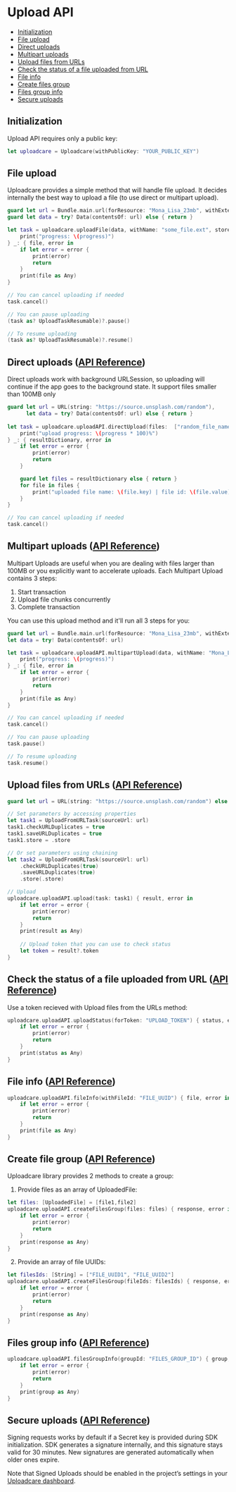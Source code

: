 # Upload API

* [Initialization](#initialization)
* [File upload](#file-upload)
* [Direct uploads](#direct-uploads-api-reference)
* [Multipart uploads](#multipart-uploads-api-reference)
* [Upload files from URLs](#upload-files-from-urls-api-reference)
* [Check the status of a file uploaded from URL](#check-the-status-of-a-file-uploaded-from-url-api-reference)
* [File info](#file-info-api-reference)
* [Create files group](#create-files-group-api-reference)
* [Files group info](#files-group-info-api-reference)
* [Secure uploads](#secure-uploads-api-reference)

## Initialization

Upload API requires only a public key:

```swift
let uploadcare = Uploadcare(withPublicKey: "YOUR_PUBLIC_KEY")
```

## File upload ##
Uploadcare provides a simple method that will handle file upload. It decides internally the best way to upload a file (to use direct or multipart upload).

```swift
guard let url = Bundle.main.url(forResource: "Mona_Lisa_23mb", withExtension: "jpg") else { return }
guard let data = try? Data(contentsOf: url) else { return }

let task = uploadcare.uploadFile(data, withName: "some_file.ext", store: .doNotStore) { progress in
    print("progress: \(progress)")
} _: { file, error in
    if let error = error {
        print(error)
        return
    }
    print(file as Any)
}

// You can cancel uploading if needed
task.cancel()

// You can pause uploading
(task as? UploadTaskResumable)?.pause()

// To resume uploading
(task as? UploadTaskResumable)?.resume()
```

## Direct uploads ([API Reference](https://uploadcare.com/api-refs/upload-api/#operation/baseUpload/?utm_source=github&utm_medium=referral&utm_campaign=uploadcare-swift)) ##

Direct uploads work with background URLSession, so uploading will continue if the app goes to the background state. It support files smaller than 100MB only

```swift
guard let url = URL(string: "https://source.unsplash.com/random"),
      let data = try? Data(contentsOf: url) else { return }
      
let task = uploadcare.uploadAPI.directUpload(files:  ["random_file_name.jpg": data], store: .store) { progress in
    print("upload progress: \(progress * 100)%")
} _: { resultDictionary, error in
    if let error = error {
        print(error)
        return
    }

    guard let files = resultDictionary else { return }
    for file in files {
        print("uploaded file name: \(file.key) | file id: \(file.value)")
    }
}

// You can cancel uploading if needed
task.cancel()
```

## Multipart uploads ([API Reference](https://uploadcare.com/api-refs/upload-api/#operation/multipartFileUploadStart/?utm_source=github&utm_medium=referral&utm_campaign=uploadcare-swift)) ##

Multipart Uploads are useful when you are dealing with files larger than 100MB or you explicitly want to accelerate uploads. Each Multipart Upload contains 3 steps:
1. Start transaction
2. Upload file chunks concurrently
3. Complete transaction

You can use this upload method and it'll run all 3 steps for you:

```swift
guard let url = Bundle.main.url(forResource: "Mona_Lisa_23mb", withExtension: "jpg") else { return }
let data = try! Data(contentsOf: url)

let task = uploadcare.uploadAPI.multipartUpload(data, withName: "Mona_Lisa_big.jpg", store: .store) { progress in
    print("progress: \(progress)")
} _: { file, error in
    if let error = error {
        print(error)
        return
    }
    print(file as Any)
}

// You can cancel uploading if needed
task.cancel()

// You can pause uploading
task.pause()

// To resume uploading
task.resume()
```

## Upload files from URLs ([API Reference](https://uploadcare.com/api-refs/upload-api/#operation/fromURLUpload/?utm_source=github&utm_medium=referral&utm_campaign=uploadcare-swift)) ##

```swift
guard let url = URL(string: "https://source.unsplash.com/random") else { return }

// Set parameters by accessing properties
let task1 = UploadFromURLTask(sourceUrl: url)
task1.checkURLDuplicates = true
task1.saveURLDuplicates = true
task1.store = .store

// Or set parameters using chaining
let task2 = UploadFromURLTask(sourceUrl: url)
    .checkURLDuplicates(true)
    .saveURLDuplicates(true)
    .store(.store)

// Upload
uploadcare.uploadAPI.upload(task: task1) { result, error in
    if let error = error {
        print(error)
        return
    }
    print(result as Any)
    
    // Upload token that you can use to check status
    let token = result?.token
}
```

## Check the status of a file uploaded from URL ([API Reference](https://uploadcare.com/api-refs/upload-api/#operation/fromURLUploadStatus/?utm_source=github&utm_medium=referral&utm_campaign=uploadcare-swift)) ##

Use a token recieved with Upload files from the URLs method:

```swift
uploadcare.uploadAPI.uploadStatus(forToken: "UPLOAD_TOKEN") { status, error in
    if let error = error {
        print(error)
        return
    }
    print(status as Any)
}
```

## File info ([API Reference](https://uploadcare.com/api-refs/upload-api/#operation/fileUploadInfo/?utm_source=github&utm_medium=referral&utm_campaign=uploadcare-swift)) ##

```swift
uploadcare.uploadAPI.fileInfo(withFileId: "FILE_UUID") { file, error in
    if let error = error {
        print(error)
        return
    }
    print(file as Any)
}
```

## Create file group ([API Reference](https://uploadcare.com/api-refs/upload-api/#operation/createFilesGroup/?utm_source=github&utm_medium=referral&utm_campaign=uploadcare-swift)) ##

Uploadcare library provides 2 methods to create a group:

1. Provide files as an array of UploadedFile:

```swift
let files: [UploadedFile] = [file1,file2]
uploadcare.uploadAPI.createFilesGroup(files: files) { response, error in
    if let error = error {
        print(error)
        return
    }
    print(response as Any)
}
```

2. Provide an array of file UUIDs:

```swift
let filesIds: [String] = ["FILE_UUID1", "FILE_UUID2"]
uploadcare.uploadAPI.createFilesGroup(fileIds: filesIds) { response, error in
    if let error = error {
        print(error)
        return
    }
    print(response as Any)
}
```

## Files group info ([API Reference](https://uploadcare.com/api-refs/upload-api/#operation/filesGroupInfo/?utm_source=github&utm_medium=referral&utm_campaign=uploadcare-swift)) ##

```swift
uploadcare.uploadAPI.filesGroupInfo(groupId: "FILES_GROUP_ID") { group, error in
    if let error = error {
        print(error)
        return
    }
    print(group as Any)
}
```

## Secure uploads ([API Reference](https://uploadcare.com/docs/api_reference/upload/signed_uploads/?utm_source=github&utm_medium=referral&utm_campaign=uploadcare-swift)) ##

Signing requests works by default if a Secret key is provided during SDK initialization. SDK generates a signature internally, and this signature stays valid for 30 minutes. New signatures are generated automatically when older ones expire.

Note that Signed Uploads should be enabled in the project’s settings in your [Uploadcare dashboard](https://uploadcare.com/dashboard/).
